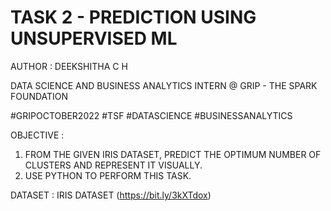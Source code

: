 # TASK 2 - PREDICTION USING UNSUPERVISED ML 

AUTHOR : DEEKSHITHA C H

DATA SCIENCE AND BUSINESS ANALYTICS INTERN @ GRIP - THE SPARK FOUNDATION  

#GRIPOCTOBER2022 #TSF #DATASCIENCE #BUSINESSANALYTICS

OBJECTIVE :
1. FROM THE GIVEN IRIS DATASET, PREDICT THE OPTIMUM NUMBER OF CLUSTERS AND REPRESENT IT VISUALLY.
2. USE PYTHON TO PERFORM THIS TASK.

DATASET : IRIS DATASET (https://bit.ly/3kXTdox)
